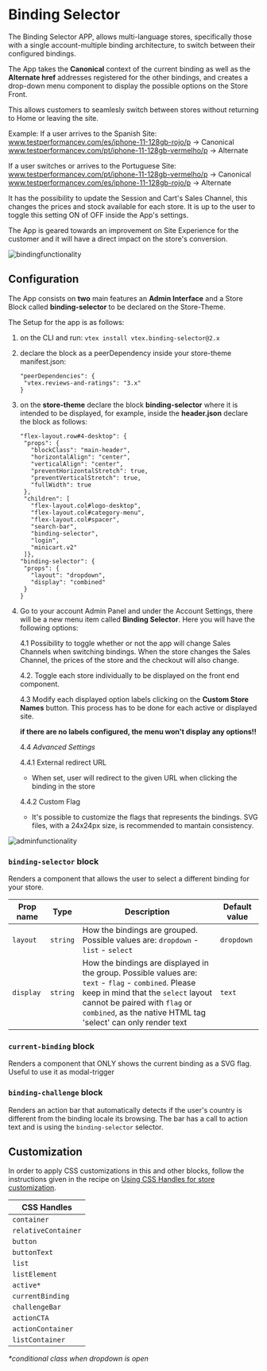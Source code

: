 # Binding Selector

The Binding Selector APP, allows multi-language stores, specifically those with a single account-multiple binding architecture, to switch between their configured bindings.

The App takes the **Canonical** context of the current binding as well as the **Alternate href** addresses registered for the other bindings, and creates a drop-down menu component to display the possible options on the Store Front.

This allows customers to seamlesly switch between stores without returning to Home or leaving the site.

Example:
If a user arrives to the Spanish Site:
www.testperformancev.com/es/iphone-11-128gb-rojo/p -> Canonical
www.testperformancev.com/pt/iphone-11-128gb-vermelho/p -> Alternate

If a user switches or arrives to the Portuguese Site:
www.testperformancev.com/pt/iphone-11-128gb-vermelho/p -> Canonical
www.testperformancev.com/es/iphone-11-128gb-rojo/p -> Alternate

It has the possibility to update the Session and Cart's Sales Channel, this changes the prices and stock available for each store. It is up to the user to toggle this setting ON of OFF inside the App's settings.

The App is geared towards an improvement on Site Experience for the customer and it will have a direct impact on the store's conversion.

![bindingfunctionality](/docs/bindingfunctionality.gif)

## Configuration

The App consists on **two** main features an **Admin Interface** and a Store Block called **binding-selector** to be declared on the Store-Theme.

The Setup for the app is as follows:

1. on the CLI and run: `vtex install vtex.binding-selector@2.x`
2. declare the block as a peerDependency inside your store-theme manifest.json:

   ```
   "peerDependencies": {
    "vtex.reviews-and-ratings": "3.x"
   }
   ```

3. on the **store-theme** declare the block **binding-selector** where it is intended to be displayed, for example, inside the **header.json** declare the block as follows:

   ```
   "flex-layout.row#4-desktop": {
    "props": {
      "blockClass": "main-header",
      "horizontalAlign": "center",
      "verticalAlign": "center",
      "preventHorizontalStretch": true,
      "preventVerticalStretch": true,
      "fullWidth": true
    },
    "children": [
      "flex-layout.col#logo-desktop",
      "flex-layout.col#category-menu",
      "flex-layout.col#spacer",
      "search-bar",
      "binding-selector",
      "login",
      "minicart.v2"
    ]},
   "binding-selector": {
    "props": {
      "layout": "dropdown",
      "display": "combined"
    }
   }

   ```

4. Go to your account Admin Panel and under the Account Settings, there will be a new menu item called **Binding Selector**. Here you will have the following options:

   4.1 Possibility to toggle whether or not the app will change Sales Channels when switching bindings. When the store changes the Sales Channel, the prices of the store and the checkout will also change.

   4.2. Toggle each store individually to be displayed on the front end component.

   4.3 Modify each displayed option labels clicking on the **Custom Store Names** button. This process has to be done for each active or displayed site.

    **if there are no labels configured, the menu won't display any options!!**

   4.4 _Advanced Settings_

    4.4.1 External redirect URL
      - When set, user will redirect to the given URL when clicking the binding in the store

    4.4.2 Custom Flag
      - It's possible to customize the flags that represents the bindings. SVG files, with a 24x24px size, is recommended to mantain consistency.

![adminfunctionality](/docs/admininterface.gif)

### `binding-selector` block

Renders a component that allows the user to select a different binding for your store.

| Prop name | Type     | Description                                                                                    | Default value |
| --------- | -------- | ---------------------------------------------------------------------------------------------- | ------------- |
| `layout`  | `string` | How the bindings are grouped. Possible values are: `dropdown` - `list` - `select`            | `dropdown`    |
| `display` | `string` | How the bindings are displayed in the group. Possible values are: `text` - `flag` - `combined`. Please keep in mind that the `select` layout cannot be paired with `flag` or `combined`, as the native HTML tag 'select' can only render text | `text`        |

### `current-binding` block

Renders a component that ONLY shows the current binding as a SVG flag. Useful to use it as modal-trigger

### `binding-challenge` block

Renders an action bar that automatically detects if the user's country is different from the binding locale its browsing.
The bar has a call to action text and is using the `binding-selector` selector.

## Customization

In order to apply CSS customizations in this and other blocks, follow the instructions given in the recipe on [Using CSS Handles for store customization](https://vtex.io/docs/recipes/style/using-css-handles-for-store-customization).

| CSS Handles         |
| ------------------- |
| `container`         |
| `relativeContainer` |
| `button`            |
| `buttonText`        |
| `list`              |
| `listElement`       |
| `active*`           |
| `currentBinding`    |
| `challengeBar`      |
| `actionCTA`         |
| `actionContainer`   |
| `listContainer`     |

_\*conditional class when dropdown is open_

